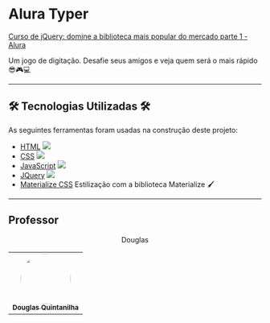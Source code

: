# Alura Typer

[Curso de jQuery: domine a biblioteca mais popular do mercado parte 1 - Alura](https://cursos.alura.com.br/course/jquery-a-biblioteca-do-mercado)

Um jogo de digitação. Desafie seus amigos e veja quem será o mais rápido 😎🎮💻

---

## 🛠 Tecnologias Utilizadas 🛠

As seguintes ferramentas foram usadas na construção deste projeto:

- [HTML](https://developer.mozilla.org/pt-BR/docs/Web/HTML) ![](https://img.shields.io/badge/--FAFAFF.svg?style=flat&logoColor=E34F26&logo=html5)
- [CSS](https://www.w3schools.com/cssref/) ![](https://img.shields.io/badge/--FAFAFF.svg?style=flat&logoColor=1572b6&logo=css3)
- [JavaScript](https://developer.mozilla.org/pt-BR/docs/Web/JavaScript) ![](https://img.shields.io/badge/--0D0D0D.svg?style=flat&logoColor=F7DF1E&logo=javascript)
- [JQuery](https://jquery.com/) ![](https://img.shields.io/badge/--FAFAFF.svg?style=flat&logoColor=1572b6&logo=jquery)
- [Materialize CSS](https://materializecss.com/) Estilização com a biblioteca Materialize  🖌️

---

## Professor

<div align="center">
    <p align="center" src="https://github.com/douglasquintanilha">Douglas</p>
    <table>
        <tr>
            <td align="center"><a href="https://cursos.alura.com.br/user/douglasquintanilha"><img style="border-radius: 50%;" src="https://avatars.githubusercontent.com/douglasquintanilha" width="100px;" alt=""/><br /><sub><b>Douglas Quintanilha</b></sub></a><br/><a href="https://github.com/douglasquintanilha" title="Alura"></a></td>
        </tr>
    </table>
</div>
